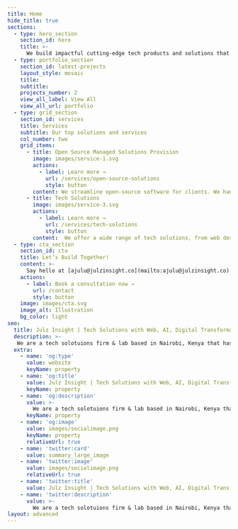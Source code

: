 ```yaml
---
title: Home
hide_title: true
sections:
  - type: hero_section
    section_id: hero
    title: >-
      We build impactful cutting-edge tech products and solutions that solve complex business challenges
  - type: portfolio_section
    section_id: latest-projects
    layout_style: mosaic
    title:
    subtitle:
    projects_number: 2
    view_all_label: View All
    view_all_url: portfolio
  - type: grid_section
    section_id: services
    title: Services
    subtitle: Our top solutions and services
    col_number: two
    grid_items:
      - title: Open Source Managed Solutions Provision
        image: images/service-1.svg
        actions:
          - label: Learn more →
            url: /services/open-source-solutions
            style: button
        content: We streamline open-source software for clients. We handle hosting, customization, and ongoing management. Our experts tailor the software to fit unique needs, ensuring security, compliance, and optimal performance.
      - title: Tech Solutions
        image: images/service-3.svg
        actions:
          - label: Learn more →
            url: /services/tech-solutions
            style: button
        content:  We offer a wide range of tech solutions, from web design and visual identity design to ICT equipment vending and managed solutions provisioning. Our goal is to leverage tech in empowering businesses.
  - type: cta_section
    section_id: cta
    title: Let’s Build Together!
    content: >-
      Say hello at [ajulu@julzinsight.co](mailto:ajulu@julzinsight.co) or book a 1-on-1 consultation call and let's kickstart your project now.
    actions:
      - label: Book a consultation now →
        url: /contact
        style: button
    image: images/cta.svg
    image_alt: Illustration
    bg_color: light
seo:
  title: Julz Insight | Tech Solutions with Web, AI, Digital Transformation, Cloud & Open-Source Expertise
  description: >-
   We are a tech solotuions firm & lab based in Nairobi, Kenya that has over a decade of experience with Web, AI, Digital Transformation, Cloud & Open-Source Expertise. We build impactful tech products and solutions that solve complex challenges. Illuminating possibilities.
  extra:
    - name: 'og:type'
      value: website
      keyName: property
    - name: 'og:title'
      value: Julz Insight | Tech Solutions with Web, AI, Digital Transformation, Cloud & Open-Source Expertise
      keyName: property
    - name: 'og:description'
      value: >-
        We are a tech solotuions firm & lab based in Nairobi, Kenya that has over a decade of experience with Web, AI, Digital Transformation, Cloud & Open-Source Expertise. We build impactful tech products and solutions that solve complex challenges. Illuminating possibilities.
      keyName: property
    - name: 'og:image'
      value: images/socialimage.png
      keyName: property
      relativeUrl: true
    - name: 'twitter:card'
      value: summary_large_image
    - name: 'twitter:image'
      value: images/socialimage.png
      relativeUrl: true
    - name: 'twitter:title'
      value: Julz Insight | Tech Solutions with Web, AI, Digital Transformation, Cloud & Open-Source Expertise
    - name: 'twitter:description'
      value: >-
        We are a tech solotuions firm & lab based in Nairobi, Kenya that has over a decade of experience with Web, AI, Digital Transformation, Cloud & Open-Source Expertise. We build impactful tech products and solutions that solve complex challenges. Illuminating possibilities.
layout: advanced
---
```

